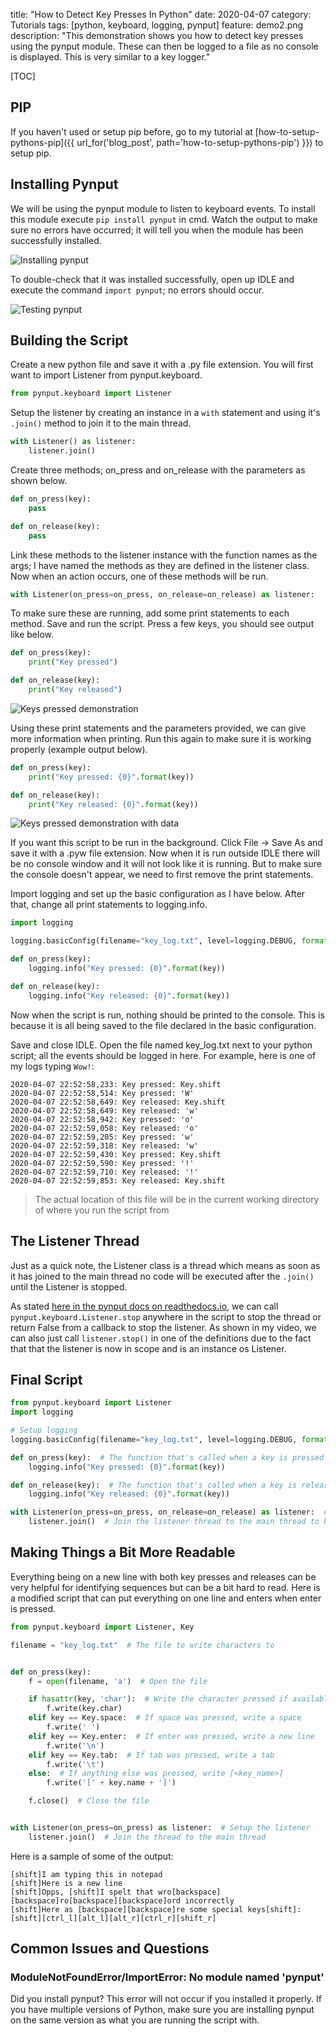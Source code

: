 title: "How to Detect Key Presses In Python"
date: 2020-04-07
category: Tutorials
tags: [python, keyboard, logging, pynput]
feature: demo2.png
description: "This demonstration shows you how to detect key presses using the pynput module. These can then be logged to a file as no console is displayed. This is very similar to a key logger."

[TOC]

## PIP
If you haven't used or setup pip before, go to my tutorial at [how-to-setup-pythons-pip]({{ url_for('blog_post', path='how-to-setup-pythons-pip') }}) to setup pip.

## Installing Pynput
We will be using the pynput module to listen to keyboard events. To install this module execute ```pip install pynput``` in cmd. Watch the output to make sure no errors have occurred; it will tell you when the module has been successfully installed.

![Installing pynput](/posts/how-to-get-mouse-clicks-with-python/pynput1.png)

To double-check that it was installed successfully, open up IDLE and execute the command ```import pynput```; no errors should occur.

![Testing pynput](/posts/how-to-get-mouse-clicks-with-python/pynput2.png)

## Building the Script
Create a new python file and save it with a .py file extension. You will first want to import Listener from pynput.keyboard.

```python
from pynput.keyboard import Listener
```

Setup the listener by creating an instance in a `with` statement and using it's `.join()` method to join it to the main thread.

```python
with Listener() as listener:
    listener.join()
```

Create three methods; on_press and on_release with the parameters as shown below.

```python
def on_press(key):
    pass

def on_release(key):
    pass
```

Link these methods to the listener instance with the function names as the args; I have named the methods as they are defined in the listener class. Now when an action occurs, one of these methods will be run.

```python
with Listener(on_press=on_press, on_release=on_release) as listener:
```

To make sure these are running, add some print statements to each method. Save and run the script. Press a few keys, you should see output like below.

```python
def on_press(key):
    print("Key pressed")

def on_release(key):
    print("Key released")
```

![Keys pressed demonstration](/posts/how-to-detect-key-presses-in-python/demo1.png)

Using these print statements and the parameters provided, we can give more information when printing. Run this again to make sure it is working properly (example output below).

```python
def on_press(key):
    print("Key pressed: {0}".format(key))

def on_release(key):
    print("Key released: {0}".format(key))
```

![Keys pressed demonstration with data](/posts/how-to-detect-key-presses-in-python/demo2.png)

If you want this script to be run in the background. Click File -> Save As and save it with a .pyw file extension. Now when it is run outside IDLE there will be no console window and it will not look like it is running. But to make sure the console doesn't appear, we need to first remove the print statements.

Import logging and set up the basic configuration as I have below. After that, change all print statements to logging.info.

```python
import logging
```

```python
logging.basicConfig(filename="key_log.txt", level=logging.DEBUG, format='%(asctime)s: %(message)s')
```

```python
def on_press(key):
    logging.info("Key pressed: {0}".format(key))

def on_release(key):
    logging.info("Key released: {0}".format(key))
```

Now when the script is run, nothing should be printed to the console. This is because it is all being saved to the file declared in the basic configuration.

Save and close IDLE. Open the file named key_log.txt next to your python script; all the events should be logged in here. For example, here is one of my logs typing `Wow!`:

```text
2020-04-07 22:52:58,233: Key pressed: Key.shift
2020-04-07 22:52:58,514: Key pressed: 'W'
2020-04-07 22:52:58,649: Key released: Key.shift
2020-04-07 22:52:58,649: Key released: 'w'
2020-04-07 22:52:58,942: Key pressed: 'o'
2020-04-07 22:52:59,058: Key released: 'o'
2020-04-07 22:52:59,205: Key pressed: 'w'
2020-04-07 22:52:59,318: Key released: 'w'
2020-04-07 22:52:59,430: Key pressed: Key.shift
2020-04-07 22:52:59,590: Key pressed: '!'
2020-04-07 22:52:59,710: Key released: '!'
2020-04-07 22:52:59,853: Key released: Key.shift
```

> The actual location of this file will be in the current working directory of where you run the script from

## The Listener Thread
Just as a quick note, the Listener class is a thread which means as soon as it has joined to the main thread no code will be executed after the `.join()` until the Listener is stopped.

As stated [here in the pynput docs on readthedocs.io](https://pynput.readthedocs.io/en/latest/keyboard.html#monitoring-the-keyboard), we can call `pynput.keyboard.Listener.stop` anywhere in the script to stop the thread or return False from a callback to stop the listener. As shown in my video, we can also just call `listener.stop()` in one of the definitions due to the fact that that the listener is now in scope and is an instance os Listener.

## Final Script

```python
from pynput.keyboard import Listener
import logging

# Setup logging
logging.basicConfig(filename="key_log.txt", level=logging.DEBUG, format='%(asctime)s: %(message)s')

def on_press(key):  # The function that's called when a key is pressed
    logging.info("Key pressed: {0}".format(key))

def on_release(key):  # The function that's called when a key is released
    logging.info("Key released: {0}".format(key))

with Listener(on_press=on_press, on_release=on_release) as listener:  # Create an instance of Listener
    listener.join()  # Join the listener thread to the main thread to keep waiting for keys
```

## Making Things a Bit More Readable
Everything being on a new line with both key presses and releases can be very helpful for identifying sequences but can be a bit hard to read. Here is a modified script that can put everything on one line and enters when enter is pressed.

```python
from pynput.keyboard import Listener, Key

filename = "key_log.txt"  # The file to write characters to


def on_press(key):
    f = open(filename, 'a')  # Open the file

    if hasattr(key, 'char'):  # Write the character pressed if available
        f.write(key.char)
    elif key == Key.space:  # If space was pressed, write a space
        f.write(' ')
    elif key == Key.enter:  # If enter was pressed, write a new line
        f.write('\n')
    elif key == Key.tab:  # If tab was pressed, write a tab
        f.write('\t')
    else:  # If anything else was pressed, write [<key_name>]
        f.write('[' + key.name + ']')

    f.close()  # Close the file


with Listener(on_press=on_press) as listener:  # Setup the listener
    listener.join()  # Join the thread to the main thread
```

Here is a sample of some of the output:

```text
[shift]I am typing this in notepad
[shift]Here is a new line
[shift]Opps, [shift]I spelt that wro[backspace][backspace]ro[backspace][backspace]ord incorrectly
[shift]Here as [backspace][backspace]re some special keys[shift]:[shift][ctrl_l][alt_l][alt_r][ctrl_r][shift_r]
```

## Common Issues and Questions

### ModuleNotFoundError/ImportError: No module named 'pynput'
Did you install pynput? This error will not occur if you installed it properly. If you have multiple versions of Python, make sure you are installing pynput on the same version as what you are running the script with.


